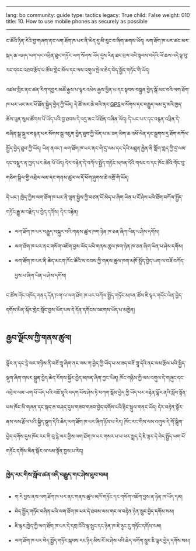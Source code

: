 

---

lang: bo
community: guide
type: tactics
legacy: True
child: False
weight: 010
title: 10. How to use mobile phones as securely as possible

---

ང་ཚོའི་ཉིན་རེའི་བྱ་གཞག་ནང་ལག་ཐོག་ཁ་པར་ནི་མེད་དུ་མི་རུང་བ་ཞིག་ཆགས་ཡོད། ལག་ཐོག་ཁ་པར་ཚང་མར་སྐད་ཆ་བཤད་ཡག་དང་འཕྲིན་ཐུང་གཏོང་ཡག་སོགས་ཡོད་དུས་རིན་ཐང་བྲལ་བའི་སྟབས་བདེའི་ཡོ་ཆས་འདི་ལྟ་བུ་རང་དབང་འཐབ་རྩོད་པ་ཚོས་གླེང་མོལ་དང་ལས་འགུལ་སྤེལ་ཆེད་བེད་སྤྱོད་གཏོང་གི་ཡོད། 

འཛམ་གླིང་ནང་ཚན་རིག་དབྱར་མཚོ་རྒྱས་པ་ལྟར་འཕེལ་རྒྱས་ཕྱིན་པ་དང་སྟབས་བསྟུན་བྱེད་སྒོ་མང་བའི་ལག་ཐོག་ཁ་པར་ཡང་མང་པོ་ཐོན་སྐྱེད་བྱེད་ཀྱི་ཡོད། དེ་ཚོ་མང་ཆེ་བའི་ནང་[GPS](/bo/glossary#GPS)ལ་སོགས་དང་བརྒྱུད་ལམ་དུ་མའི་ཁྱད་ཆོས་ཕུན་སུམ་ཚོགས་པོ་ཡོད་པའི་བྱ་ཐབས་དེ་འདྲ་མང་པོ་ཐོན་བཞིན་ཡོད། དེ་ཡང་པར་དང་བརྙན་འཕྲིན་དེ་བཞིན་སྒྲ་སྐུལ་བརྙན་པར་སོགས་སྒྲ་འཇུག་བྱེད་ཐུབ་ཀྱི་ཡོད་པ་མ་ཟད་ཡིག་ཆ་འཕོ་ལེན་དང་སྦྲགས་དྲ་ཐོག་བཀོལ་སྤྱོད་བྱེད་ཐུབ་ཀྱི་ཡོད། ཡིན་ནའང་། ལག་ཐོག་ཁ་པར་ནང་གི་དྲ་ལམ་དང་དེའི་མཐུན་རྐྱེན་ནི་གློག་ཀླད་ཀྱི་དྲ་ལམ་དང་བསྡུར་ན་ཁྱད་པར་ཆེན་པོ་ཡོད། དེར་བརྟེན་དེ་བཀོལ་སྤྱོད་གཏོང་མཁན་དེའི་གསང་བ་དང་ཁོང་ཚོའི་གོང་བུ་གཅིག་སྒྲིལ་གྱི་འབྲེལ་ལམ་དང་གནས་ཚུལ་ལ་དོ་ཕོག་ཤུགས་ཆེ་འགྲོ་གི་ཡོད། 

དེ་ཡང་། ཁྱེད་ཀྱིས་ལག་ཐོག་ཁ་པར་ནི་ལྷན་སྐྱེས་ཀྱི་བཙན་པོ་མེད་པ་ཞིག་ཡིན་པ་ངོ་ཤེས་པའི་ཐོག་བཀོལ་སྤྱོད་གཏོང་རྒྱུ་མ་བརྗེད་པ་བྱེད་དགོས། དེར་བརྟེན། 

* ལག་ཐོག་ཁ་པར་བརྒྱུད་བསྐུར་བའི་གནས་ཚུལ་ཁག་ཉེན་ཁ་ཅན་ཞིག་ཡིན་པ་ཤེས་དགོས། 
* ལག་ཐོག་ཁ་པར་ནང་གསོག་འཇོག་བྱས་ཡོད་པའི་གནས་ཚུལ་ཁག་ཉེན་ཁ་ཅན་ཞིག་ཡིན་པ་ཤེས་དགོས།
* ལག་ཐོག་ཁ་པར་ནི་ཆེད་མངག་ཁོང་ཚོའི་ས་བབས་ཀྱི་གནས་ཚུལ་ཁག་མཁོ་སྤྲོད་བྱེད་ཡག་ལ་བཟོ་བཀོད་བྱས་པ་ཞིག་ཡིན་པ་ཤེས་དགོས།

ང་ཚོས་གོང་འཁོད་གནད་དོན་ཁག་ལ་ལག་ཐོག་ཁ་པར་བཀོལ་སྤྱོད་གཏོང་མཁན་ཚོས་ཇི་ལྟར་གདོང་ལེན་བྱེད་དགོས་མིན་སྐོར་གླེང་སློང་བྱས་ཡོད་པས་དེ་དོན་དགོངས་འཇགས་ཡོད་པ་མཁྱེན། 

## རྒྱབ་ལྗོངས་ཀྱི་གནས་ཚུལ། ##

<div class="background">
བྷོར་ན་དང་དྷེ་ལར་གཉིས་ནི་བཟོ་གྲཱ་ཞིག་ནང་ལས་ཀ་བྱེད་ཀྱི་ཡོད་པ་མ་ཟད་བཟོ་གྲཱ་དེའི་ནང་ལས་རྩོལ་པའི་སྐྱིད་སྡུག་ཞིག་གསར་སྐྲུན་བྱེད་ཆེད་རོགས་སྐྱོར་བྱེད་མཁན་ཞིག་ཀྱང་ཡིན། ཁོང་གཉིས་ཀྱི་ལས་འགུལ་དེ་གཞུང་དང་འབྲེལ་ལམ་ཡག་པོ་ཡོད་པའི་བཟོ་གྲཱའི་བདག་པོས་ཤེས་ཏེ་བཀག་སྡོམ་བྱེད་ཀྱི་ཡོད་པར་བརྟེན་བྷོར་ནའི་སློབ་སྟོན་པས་ཁོང་མི་གཞན་དང་སྐད་ཆ་བཤད་དུས་གཟབ་གཟབ་བྱེད་དགོས་པའི་རྟིང་སྐུལ་གནང་ཡོད། དེར་བརྟེན་བྷོར་ནས་ལས་རྩོལ་པའི་སྐྱིད་སྡུག་དེའི་ཆེད་ལག་ཐོག་ཁ་པར་ཞིག་ཉོས་པ་རེད། ཁོང་རང་གིས་ལས་འགུལ་དེ་གོ་སྒྲིག་བྱེད་དགོས་དུས་ཁོང་རང་གི་བུ་དྷེ་ལར་གྱིས་ལག་ཐོག་ཁ་པར་གསར་པ་པ་ཕར་སྤྲད་དེ་ཇི་ལྟར་དེ་བེད་སྤྱོད་ཡག་པོ་གཏོང་དགོས་མིན་སྐོར་ལ་ལམ་སྟོན་བྱས་པ་རེད། 
</div>

### ཁྱེད་རང་གིས་སློབ་ཚན་འདི་བརྒྱུད་གང་ཤེས་ཐུབ་བམ། ###

* ག་རེ་བྱས་ནས་ལག་ཐོག་ཁ་པར་ནང་གནས་ཚུལ་མཁོ་གཏོང་དང་གསོག་འཇོག་བྱས་ན་ཉེན་ཁ་ཡོད་དམ།
* བེད་སྤྱོད་གཏོང་བཞིན་པའི་ལག་ཐོག་ཁ་པར་དེ་ཐབས་ལམ་གང་ལ་བརྟེན་ཉེན་སྲུང་བྱེད་དགོས་སམ།
* ཇི་ལྟར་ཁྱེད་ཀྱི་ལག་ཐོག་ཁ་པར་དེ་དགྲ་བོའི་ལྟ་སྲུང་དང་ཉེན་ཁ་ཇེ་ཉུང་དུ་གཏོང་དགོས་སམ།
* ལག་ཐོག་ཁ་པར་བེད་སྤྱོད་གཏོང་སྐབས་རང་ཉིད་མིས་ངོ་མ་ཤེས་པའི་ཆེད་འགོག་སྲུང་ཇི་ལྟར་བྱེད་དགོས་སམ།



